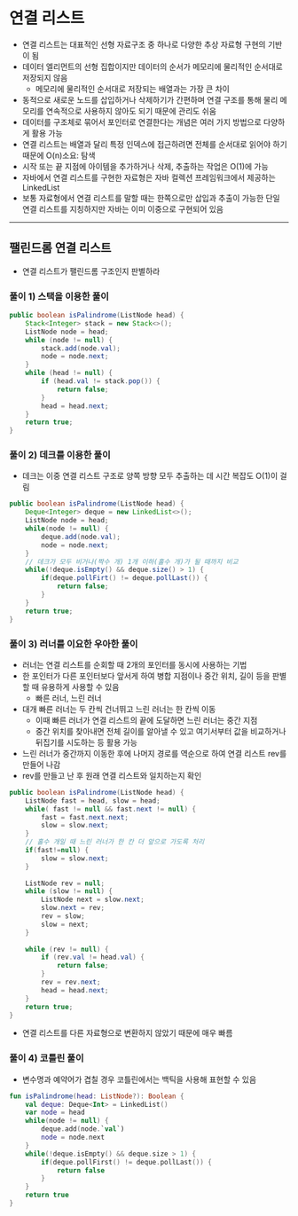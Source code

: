 # 연결 리스트

- 연결 리스트는 대표적인 선형 자료구조 중 하나로 다양한 추상 자료형 구현의 기반이 됨
- 데이터 엘리먼트의 선형 집합이지만 데이터의 순서가 메모리에 물리적인 순서대로 저장되지 않음
  - 메모리에 물리적인 순서대로 저장되는 배열과는 가장 큰 차이
- 동적으로 새로운 노드를 삽입하거나 삭제하기가 간편하며 연결 구조를 통해 물리 메모리를 연속적으로
사용하지 않아도 되기 때문에 관리도 쉬움
- 데이터를 구조체로 묶어서 포인터로 연결한다는 개념은 여러 가지 방법으로 다양하게 활용 가능
- 연결 리스트는 배열과 달리 특정 인덱스에 접근하려면 전체를 순서대로 읽어야 하기 때문에 O(n)소요: 탐색
- 시작 또는 끝 지점에 아이템을 추가하거나 삭제, 추출하는 작업은 O(1)에 가능
- 자바에서 연결 리스트를 구현한 자료형은 자바 컬렉션 프레임워크에서 제공하는 LinkedList
- 보통 자료형에서 연결 리스트를 말할 때는 한쪽으로만 삽입과 추출이 가능한 단일 연결 리스트를 지칭하지만 자바는 이미 이중으로 구현되어 있음

---------

## 팰린드롬 연결 리스트

- 연결 리스트가 팰린드롬 구조인지 판별하라

### 풀이 1) 스택을 이용한 풀이

```java
public boolean isPalindrome(ListNode head) {
    Stack<Integer> stack = new Stack<>();
    ListNode node = head;
    while (node != null) {
        stack.add(node.val);
        node = node.next;
    }
    while (head != null) {
        if (head.val != stack.pop()) {
            return false;
        }
        head = head.next;
    }
    return true;
}
```

### 풀이 2) 데크를 이용한 풀이

- 데크는 이중 연결 리스트 구조로 양쪽 방향 모두 추출하는 데 시간 복잡도 O(1)이 걸림

```java
public boolean isPalindrome(ListNode head) {
    Deque<Integer> deque = new LinkedList<>();
    ListNode node = head;
    while(node != null) {
        deque.add(node.val);
        node = node.next;
    }
    // 데크가 모두 비거나(짝수 개) 1개 이하(홀수 개)가 될 때까지 비교
    while(!deque.isEmpty() && deque.size() > 1) {
        if(deque.pollFirt() != deque.pollLast()) {
            return false;
        }
    }
    return true;
}
```

### 풀이 3) 러너를 이요한 우아한 풀이

- 러너는 연결 리스트를 순회할 때 2개의 포인터를 동시에 사용하는 기법
- 한 포인터가 다른 포인터보다 앞서게 하여 병합 지점이나 중간 위치, 길이 등을 판별할 때 유용하게 사용할 수 있음
  - 빠른 러너, 느린 러너
- 대개 빠른 러너는 두 칸씩 건너뛰고 느린 러너는 한 칸씩 이동
  - 이때 빠른 러너가 연결 리스트의 끝에 도달하면 느린 러너는 중간 지점
  - 중간 위치를 찾아내면 전체 길이를 알아낼 수 있고 여기서부터 값을 비교하거나 뒤집기를 시도하는 등 활용 가능
- 느린 러너가 중간까지 이동한 후에 나머지 경로를 역순으로 하여 연결 리스트 rev를 만들어 나감
- rev를 만들고 난 후 원래 연결 리스트와 일치하는지 확인

```java
public boolean isPalindrome(ListNode head) {
    ListNode fast = head, slow = head;
    while( fast != null && fast.next != null) {
        fast = fast.next.next;
        slow = slow.next;
    }
    // 홀수 개일 때 느린 러너가 한 칸 더 앞으로 가도록 처리
    if(fast!=null) {
        slow = slow.next;
    }
    
    ListNode rev = null;
    while (slow != null) {
        ListNode next = slow.next;
        slow.next = rev;
        rev = slow;
        slow = next;
    }
    
    while (rev != null) {
        if (rev.val != head.val) {
            return false;
        }
        rev = rev.next;
        head = head.next;
    }
    return true;
}
```
- 연결 리스트를 다른 자료형으로 변환하지 않았기 때문에 매우 빠름

### 풀이 4) 코틀린 풀이

- 변수명과 예약어가 겹칠 경우 코틀린에서는 백틱을 사용해 표현할 수 있음

```kotlin
fun isPalindrome(head: ListNode?): Boolean {
    val deque: Deque<Int> = LinkedList()
    var node = head
    while(node != null) {
        deque.add(node.`val`)
        node = node.next
    }
    while(!deque.isEmpty() && deque.size > 1) {
        if(deque.pollFirst() != deque.pollLast()) {
            return false
        }
    }
    return true
}
```